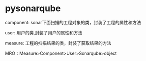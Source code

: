 # pysonarqube

component: sonar下面扫描的工程对象的类，封装了工程的属性和方法

user: 用户的类,封装了用户的属性和方法

measure: 工程的扫描结果的类，封装了获取结果的方法

MRO：Measure>Component>User>Sonarqube>object
